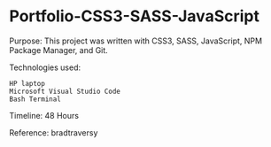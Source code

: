 # Portfolio-CSS3-SASS-JavaScript

Purpose: This project was written with CSS3, SASS, JavaScript, NPM Package Manager, and Git.

Technologies used:

    HP laptop
    Microsoft Visual Studio Code
    Bash Terminal
    
Timeline: 48 Hours

Reference: bradtraversy
